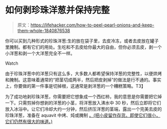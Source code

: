 # 如何剥珍珠洋葱并保持完整

> 原文：<https://lifehacker.com/how-to-peel-pearl-onions-and-keep-them-whole-1840876538>

你可以买到几种形式的珍珠洋葱:生的放在袋子里，去皮冷冻，或者去皮放在罐子里腌制。都有它们的用处。生吃和不去皮给你最大的自由，但你必须去皮，剥一个小洋葱和剥一个大洋葱完全不一样。

Watch

由于珍珠洋葱中的洋葱只有这么多，大多数人都希望保持洋葱的完整性，以便烘烤和腌制。这意味着通常的“把茎切成两半，然后把皮剥掉”的做法是行不通的。事实上，你要做的第一件事是切掉根，这通常是剥洋葱的一个糟糕策略。T3】

为了成功地剥珍珠洋葱，你需要把它想象成一个西红柿，我的意思是你需要把它焯一下。只需剪掉你想剥的洋葱的小茎，将洋葱放入沸水中 30 秒，然后立即将它们放入冰浴中。让它们冷却大约一分钟，然后挤压洋葱的茎端，露出一个完美去皮的珍珠洋葱，准备在 aquavit 中烤、炖或腌制 [。(把小皮留作存货。即使它们很小，它们仍然有很大的味道。)](https://skillet.lifehacker.com/these-pickles-have-an-abv-of-22-percent-1840857009)